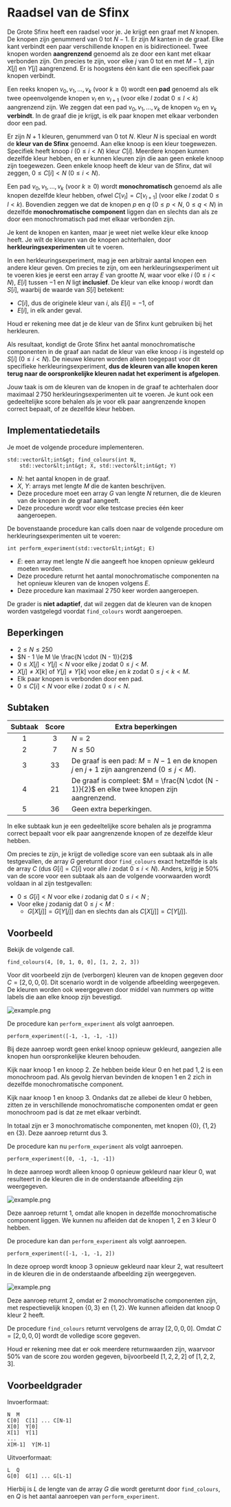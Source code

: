 # Raadsel van de Sfinx

De Grote Sfinx heeft een raadsel voor je. 
Je krijgt een graaf met $N$ knopen.
De knopen zijn genummerd van $0$ tot $N - 1$.
Er zijn $M$ kanten in de graaf.
Elke kant verbindt een paar verschillende knopen en is bidirectioneel.
Twee knopen worden **aangrenzend** genoemd
 als ze door een kant met elkaar verbonden zijn.
Om precies te zijn, voor elke $j$ van $0$ tot en met $M - 1$,
 zijn $X[j]$ en $Y[j]$ aangrenzend.
Er is hoogstens één kant die een specifiek paar knopen verbindt.

Een reeks knopen $v_0, v_1, \ldots, v_k$ (voor $k \ge 0$)
 wordt een **pad** genoemd
 als elk twee opeenvolgende knopen $v_l$ en $v_{l+1}$
 (voor elke $l$ zodat $0 \le l \lt k$)
 aangrenzend zijn.
We zeggen dat een pad $v_0, v_1, \ldots, v_k$ de knopen $v_0$ en $v_k$ **verbindt**.
In de graaf die je krijgt, is elk paar knopen met elkaar verbonden door een pad.

Er zijn $N + 1$ kleuren, genummerd van $0$ tot $N$.
Kleur $N$ is speciaal en wordt de **kleur van de Sfinx** genoemd.
Aan elke knoop is een kleur toegewezen.
Specifiek heeft knoop $i$ ($0 \le i \lt N$) kleur $C[i]$.
Meerdere knopen kunnen dezelfde kleur hebben, 
en er kunnen kleuren zijn die aan geen enkele knoop zijn toegewezen.
Geen enkele knoop heeft de kleur van de Sfinx,
 dat wil zeggen, $0 \le C[i] \lt N$ ($0 \le i \lt N$).

Een pad $v_0, v_1, \ldots, v_k$ (voor $k \ge 0$)
 wordt **monochromatisch** genoemd
 als
 alle knopen dezelfde kleur hebben,
 ofwel $C[v_l] = C[v_{l+1}]$ (voor elke $l$ zodat $0 \le l \lt k$).
Bovendien zeggen we dat de knopen $p$ en $q$ ($0 \le p \lt N$, $0 \le q \lt N$)
 in dezelfde **monochromatische component** liggen
 dan en slechts dan als ze door een monochromatisch pad met elkaar verbonden zijn.

Je kent de knopen en kanten,
 maar je weet niet welke kleur elke knoop heeft.
Je wilt de kleuren van de knopen achterhalen,
 door **herkleuringsexperimenten** uit te voeren.

In een herkleuringsexperiment, mag je een arbitrair aantal knopen een andere kleur geven.
Om precies te zijn, om een herkleuringsexperiment uit te voeren
 kies je eerst een array $E$ van grootte $N$,
 waar voor elke $i$ ($0 \le i \lt N$),
 $E[i]$ tussen $-1$ en $N$ ligt **inclusief**.
De kleur van elke knoop $i$ wordt dan $S[i]$, waarbij de waarde van $S[i]$ betekent:
* $C[i]$, dus de originele kleur van $i$, als $E[i] = -1$, of
* $E[i]$, in elk ander geval.

Houd er rekening mee dat je de kleur van de Sfinx kunt gebruiken bij het herkleuren.

Als resultaat, kondigt de Grote Sfinx 
 het aantal monochromatische componenten in de graaf aan
 nadat de kleur van elke knoop $i$ is ingesteld op $S[i]$ ($0 \le i \lt N$).
De nieuwe kleuren worden alleen toegepast voor dit specifieke herkleuringsexperiment,
 **dus de kleuren van alle knopen keren terug naar de oorspronkelijke kleuren nadat het experiment is afgelopen**.

Jouw taak is om de kleuren van de knopen in de graaf te achterhalen
 door maximaal $2\,750$ herkleuringsexperimenten uit te voeren. 
Je kunt ook een gedeeltelijke score behalen
 als je voor elk paar aangrenzende knopen correct bepaalt,
 of ze dezelfde kleur hebben.

## Implementatiedetails

Je moet de volgende procedure implementeren.

```
std::vector&lt;int&gt; find_colours(int N,
    std::vector&lt;int&gt; X, std::vector&lt;int&gt; Y)
```

* $N$: het aantal knopen in de graaf.
* $X$, $Y$: arrays met lengte $M$ die de kanten beschrijven.
* Deze procedure moet een array $G$ van lengte $N$ returnen,
   die de kleuren van de knopen in de graaf aangeeft.
* Deze procedure wordt voor elke testcase precies één keer aangeroepen.

De bovenstaande procedure kan calls doen naar de volgende procedure
 om herkleuringsexperimenten uit te voeren:

```
int perform_experiment(std::vector&lt;int&gt; E)
```

* $E$: een array met lengte $N$ die aangeeft hoe knopen opnieuw gekleurd moeten worden.
* Deze procedure returnt het aantal monochromatische componenten
   na het opnieuw kleuren van de knopen volgens $E$.
* Deze procedure kan maximaal $2\,750$ keer worden aangeroepen.

De grader is **niet adaptief**, dat wil zeggen dat 
de kleuren van de knopen worden vastgelegd voordat `find_colours` wordt aangeroepen.

## Beperkingen

* $2 \le N \le 250$
* $N - 1 \le M \le \frac{N \cdot (N - 1)}{2}$
* $0 \le X[j] \lt Y[j] \lt N$ voor elke $j$ zodat $0 \le j \lt M$.
* $X[j] \neq X[k]$ of $Y[j] \neq Y[k]$
   voor elke $j$ en $k$ zodat $0 \le j \lt k \lt M$.
* Elk paar knopen is verbonden door een pad.
* $0 \le C[i] \lt N$ voor elke $i$ zodat $0 \le i \lt N$.

## Subtaken

| Subtaak | Score | Extra beperkingen |
| :-----: | :----: | --------------------- |
| 1 | $3$ | $N = 2$
| 2 | $7$ | $N \le 50$
| 3 | $33$ | De graaf is een pad: $M = N - 1$ en de knopen $j$ en $j+1$ zijn aangrenzend ($0 \leq j < M$).
| 4 | $21$ | De graaf is compleet: $M = \frac{N \cdot (N - 1)}{2}$ en elke twee knopen zijn aangrenzend.
| 5 | $36$ | Geen extra beperkingen.

In elke subtaak kun je een gedeeltelijke score behalen
 als je programma correct bepaalt
 voor elk paar aangrenzende knopen
 of ze dezelfde kleur hebben.

Om precies te zijn,
 je krijgt de volledige score van een subtaak
 als in alle testgevallen,
 de array $G$ gereturnt door `find_colours`
 exact hetzelfde is als de array $C$
 (dus $G[i] = C[i]$
 voor alle $i$ zodat $0 \le i \lt N$).
Anders,
 krijg je $50\%$ van de score voor een subtaak
 als aan de volgende voorwaarden wordt voldaan
 in al zijn testgevallen:
* $0 \le G[i] \lt N$
   voor elke $i$ zodanig dat $0 \le i \lt N$ ;
* Voor elke $j$ zodanig dat $0 \le j \lt M$ :
  * $G[X[j]] = G[Y[j]]$ dan en slechts dan als $C[X[j]] = C[Y[j]]$.

## Voorbeeld

Bekijk de volgende call.

```
find_colours(4, [0, 1, 0, 0], [1, 2, 2, 3])
```

Voor dit voorbeeld zijn
 de (verborgen) kleuren van de knopen gegeven door
 $C = [2, 0, 0, 0]$.
Dit scenario wordt in de volgende afbeelding weergegeven.
De kleuren worden ook weergegeven door middel van nummers op witte labels die aan elke knoop zijn bevestigd.

![example.png](sphinx_example.png "230")

De procedure kan `perform_experiment` als volgt aanroepen.

```
perform_experiment([-1, -1, -1, -1])
```

Bij deze aanroep wordt geen enkel knoop opnieuw gekleurd, aangezien alle knopen hun oorspronkelijke kleuren behouden.

Kijk naar knoop $1$ en knoop $2$.
Ze hebben beide kleur $0$ en het pad $1, 2$ is een monochroom pad.
Als gevolg hiervan bevinden de knopen $1$ en $2$ zich in dezelfde monochromatische component.

Kijk naar knoop $1$ en knoop $3$.
Ondanks dat ze allebei de kleur $0$ hebben,
 zitten ze in verschillende monochromatische componenten
 omdat er geen monochroom pad is dat ze met elkaar verbindt.

In totaal zijn er $3$ monochromatische componenten,
 met knopen $\{0\}$, $\{1, 2\}$ en $\{3\}$.
Deze aanroep returnt dus $3$.

De procedure kan nu `perform_experiment` als volgt aanroepen.

```
perform_experiment([0, -1, -1, -1])
```

In deze aanroep wordt alleen knoop $0$ opnieuw gekleurd naar kleur $0$,
 wat resulteert in de kleuren die in de onderstaande afbeelding zijn weergegeven.

![example.png](sphinx_order1.png "230")

Deze aanroep returnt $1$, omdat alle knopen in dezelfde monochromatische component liggen.
We kunnen nu afleiden dat de knopen $1$, $2$ en $3$ kleur $0$ hebben.

De procedure kan dan `perform_experiment` als volgt aanroepen.

```
perform_experiment([-1, -1, -1, 2])
```

In deze oproep wordt knoop $3$ opnieuw gekleurd naar kleur $2$,
 wat resulteert in de kleuren die in de onderstaande afbeelding zijn weergegeven.

![example.png](sphinx_order2.png "230")

Deze aanroep returnt $2$, omdat er $2$ monochromatische componenten zijn,
 met respectievelijk knopen $\{0, 3\}$ en $\{1, 2\}$. 
We kunnen afleiden dat knoop $0$ kleur $2$ heeft.

De procedure `find_colours` returnt vervolgens de array $[2, 0, 0, 0]$.
Omdat $C = [2, 0, 0, 0]$ wordt de volledige score gegeven.

Houd er rekening mee dat er ook meerdere returnwaarden zijn, waarvoor $50\%$ van de score zou worden gegeven, bijvoorbeeld $[1, 2, 2, 2]$ of $[1, 2, 2, 3]$.

## Voorbeeldgrader

Invoerformaat:

```
N  M
C[0]  C[1] ... C[N-1]
X[0]  Y[0]
X[1]  Y[1]
...
X[M-1]  Y[M-1]
```


Uitvoerformaat:

```
L  Q
G[0]  G[1] ... G[L-1]
```

Hierbij is $L$ de lengte van de array $G$ die wordt gereturnt door `find_colours`,
 en $Q$ is het aantal aanroepen van `perform_experiment`.